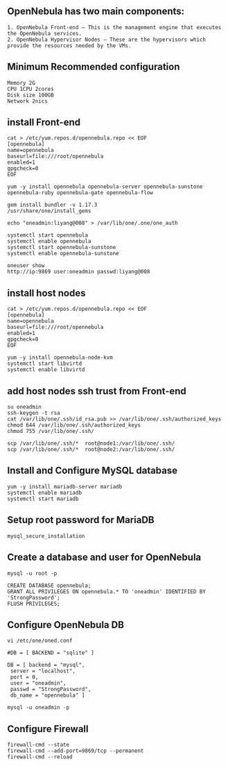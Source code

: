 ## OpenNebula has two main components:
```
1. OpenNebula Front-end – This is the management engine that executes the OpenNebula services.
2. OpenNebula Hypervisor Nodes – These are the hypervisors which provide the resources needed by the VMs.
```
## Minimum Recommended configuration
```
Memory 2G
CPU 1CPU 2cores
Disk size 100GB
Network 2nics
```
## install Front-end
```
cat > /etc/yum.repos.d/opennebula.repo << EOF
[opennebula]
name=opennebula
baseurl=file:///root/opennebula
enabled=1
gpgcheck=0
EOF

yum -y install opennebula opennebula-server opennebula-sunstone opennebula-ruby opennebula-gate opennebula-flow

gem install bundler -v 1.17.3
/usr/share/one/install_gems

echo "oneadmin:liyang@008" > /var/lib/one/.one/one_auth

systemctl start opennebula
systemctl enable opennebula
systemctl start opennebula-sunstone
systemctl enable opennebula-sunstone

oneuser show
http://ip:9869 user:oneadmin passwd:liyang@008
```
## install host nodes
```
cat > /etc/yum.repos.d/opennebula.repo << EOF
[opennebula]
name=opennebula
baseurl=file:///root/opennebula
enabled=1
gpgcheck=0
EOF

yum -y install opennebula-node-kvm
systemctl start libvirtd
systemctl enable libvirtd
```
## add host nodes ssh trust from Front-end
```
su oneadmin
ssh-keygen -t rsa
cat /var/lib/one/.ssh/id_rsa.pub >> /var/lib/one/.ssh/authorized_keys
chmod 644 /var/lib/one/.ssh/authorized_keys
chmod 755 /var/lib/one/.ssh/

scp /var/lib/one/.ssh/*  root@node1:/var/lib/one/.ssh/
scp /var/lib/one/.ssh/*  root@node2:/var/lib/one/.ssh/
```
## Install and Configure MySQL database
```
yum -y install mariadb-server mariadb
systemctl enable mariadb
systemctl start mariadb
```
## Setup root password for MariaDB
```
mysql_secure_installation
```
## Create a database and user for OpenNebula
```
mysql -u root -p

CREATE DATABASE opennebula;
GRANT ALL PRIVILEGES ON opennebula.* TO 'oneadmin' IDENTIFIED BY 'StrongPassword';
FLUSH PRIVILEGES;
```
## Configure OpenNebula DB
```
vi /etc/one/oned.conf

#DB = [ BACKEND = "sqlite" ]

DB = [ backend = "mysql",
 server = "localhost",
 port = 0,
 user = "oneadmin",
 passwd = "StrongPassword",
 db_name = "opennebula" ]

mysql -u oneadmin -p
```
## Configure Firewall
```
firewall-cmd --state
firewall-cmd --add-port=9869/tcp --permanent
firewall-cmd --reload
```
